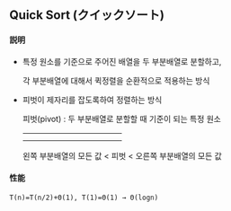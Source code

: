 ## Quick Sort (**クイックソート**)

#### 説明

- 특정 원소를 기준으로 주어진 배열을 두 부분배열로 분할하고, 

  각 부분배열에 대해서 퀵정렬을 순환적으로 적용하는 방식

- 피벗이 제자리를 잡도록하여 정렬하는 방식

  피벗(pivot) : 두 부분배열로 분할할 때 기준이 되는 특정 원소

  

  |      |      |      |      |      |      |      |      |      |      |      |
  | ---- | ---- | ---- | ---- | ---- | ---- | ---- | ---- | ---- | ---- | ---- |
  |      |      |      |      |      |      |      |      |      |      |      |
  |      |      |      |      |      |      |      |      |      |      |      |
  
  
  
  왼쪽 부분배열의 모든 값 < 피벗 < 오른쪽 부분배열의 모든 값
  
  

#### 性能 

`T(n)=T(n/2)+Θ(1), T(1)=Θ(1) → Θ(logn)`